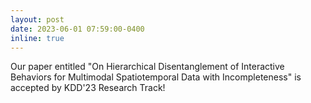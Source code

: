 ```yaml
---
layout: post
date: 2023-06-01 07:59:00-0400
inline: true
---
```


Our paper entitled "On Hierarchical Disentanglement of Interactive Behaviors for Multimodal Spatiotemporal Data with Incompleteness" is accepted by KDD'23 Research Track!
